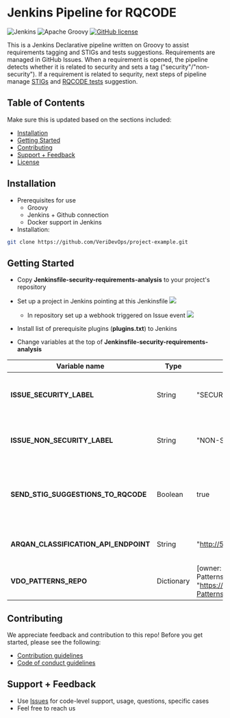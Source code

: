 # Jenkins Pipeline for RQCODE

![Jenkins](https://img.shields.io/badge/jenkins-%232C5263.svg?style=for-the-badge&logo=jenkins&logoColor=white)
![Apache Groovy](https://img.shields.io/badge/Apache%20Groovy-4298B8.svg?style=for-the-badge&logo=Apache+Groovy&logoColor=white)
[![GitHub license](https://shields.io/badge/license-Apache%202-green?style=for-the-badge)](https://github.com/VeriDevOps/Jenkins-security-requirements-analysis/tree/main/LICENSE)

This is a Jenkins Declarative pipeline written on Groovy to assist requirements tagging and STIGs and tests suggestions. Requirements are managed in GitHub Issues. When a requirement is opened, the pipeline detects whether it is related to security and sets a tag ("security"/"non-security"). If a requirement is related to sequrity, next steps of pipeline manage [STIGs](https://www.stigviewer.com/stigs) and [RQCODE tests](https://github.com/VeriDevOps/RQCODE) suggestion.

## Table of Contents

Make sure this is updated based on the sections included:

- [Installation](#installation)
- [Getting Started](#getting-started)
- [Contributing](#contributing)
- [Support + Feedback](#support--feedback)
- [License](#license)


## Installation

- Prerequisites for use
    - Groovy
    - Jenkins + Github connection
    - Docker support in Jenkins
- Installation:

```bash
git clone https://github.com/VeriDevOps/project-example.git
```

## Getting Started

- Copy **Jenkinsfile-security-requirements-analysis** to your project's repository
- Set up a project in Jenkins pointing at this Jenkinsfile
    ![](https://i.imgur.com/fu6n40D.png)
    - In repository set up a webhook triggered on Issue event
    ![](https://i.imgur.com/kFZkvtu.png)

- Install list of prerequisite plugins (**plugins.txt**) to Jenkins
- Change variables at the top of **Jenkinsfile-security-requirements-analysis**



| Variable name| Type | Default |Meaning |
| -------- | -------- | -------- |---------|
| **ISSUE_SECURITY_LABEL**| String    | "SECURITY"     | what label to set if a requirement is related to security     |
| **ISSUE_NON_SECURITY_LABEL** | String | "NON-SECURITY" | what label to set if a requirement is not related to security |
| **SEND_STIG_SUGGESTIONS_TO_RQCODE** | Boolean | true | if set to true, STIGs implementation suggestion will be sent to VDO-Patterns repository |
|**ARQAN_CLASSIFICATION_API_ENDPOINT** | String | "http://51.178.12.108:8000" | URL of the ARQAN classification service |
| **VDO_PATTERNS_REPO** | Dictionary | [owner: "anaumchev", name: "VDO-Patterns", url: "https://github.com/anaumchev/VDO-Patterns.git"] | Access details for the repo with tests implementation |


## Contributing

We appreciate feedback and contribution to this repo! Before you get started, please see the following:

- [Contribution guidelines](CONTRIBUTING.md)
- [Code of conduct guidelines](CODE-OF-CONDUCT.md)


## Support + Feedback

- Use [Issues](https://github.com/VeriDevOps/project-example/issues) for code-level support, usage, questions, specific cases
- Feel free to reach us


